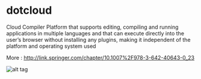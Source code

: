 dotcloud
========

Cloud Compiler Platform that supports editing, compiling and running applications in multiple languages and that can execute directly into the user’s browser without installing any plugins, making it independent of the platform and operating system used

More : http://link.springer.com/chapter/10.1007%2F978-3-642-40643-0_23

![alt tag](http://image-store.slidesharecdn.com/a17cb43a-09b3-11e4-857c-12313b0ef1fc-large.jpeg)
